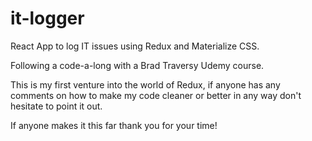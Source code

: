 # it-logger
React App to log IT issues using Redux and Materialize CSS.

Following a code-a-long with a Brad Traversy Udemy course.

This is my first venture into the world of Redux, if anyone has any comments on how to make my code cleaner or better in any way don't hesitate to point it out.

If anyone makes it this far thank you for your time!
